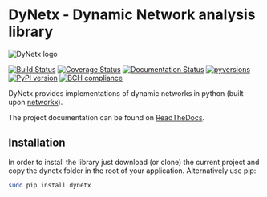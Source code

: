 # DyNetx - Dynamic Network analysis library

![DyNetx logo](http://dynetx.readthedocs.io/en/latest/_static/dynetx.png)


[![Build Status](https://travis-ci.org/GiulioRossetti/dynetx.svg?branch=master)](https://travis-ci.org/GiulioRossetti/dynetx)
[![Coverage Status](https://coveralls.io/repos/github/GiulioRossetti/dynetx/badge.svg?branch=master)](https://coveralls.io/github/GiulioRossetti/dynetx?branch=master)
[![Documentation Status](https://readthedocs.org/projects/dynetx/badge/?version=latest)](http://dynetx.readthedocs.io/en/latest/?badge=latest)
[![pyversions](https://img.shields.io/pypi/pyversions/dynetx.svg)](https://badge.fury.io/py/dynetx)
[![PyPI version](https://badge.fury.io/py/dynetx.svg)](https://badge.fury.io/py/dynetx)
[![BCH compliance](https://bettercodehub.com/edge/badge/GiulioRossetti/dynetx?branch=master)](https://bettercodehub.com/)


DyNetx provides implementations of dynamic networks in python (built upon [networkx](http://networkx.github.io)).


The project documentation can be found on [ReadTheDocs](http://dynetx.readthedocs.io).


## Installation

In order to install the library just download (or clone) the current project and copy the dynetx folder in the root of your application.
Alternatively use pip:
```bash
sudo pip install dynetx
```

